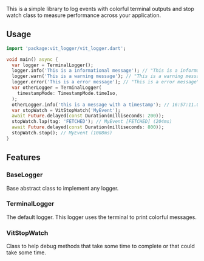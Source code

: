 This is a simple library to log events with colorful terminal outputs and stop watch class to measure performance across your application.

## Usage

```dart
import 'package:vit_logger/vit_logger.dart';

void main() async {
  var logger = TerminalLogger();
  logger.info('This is a informational message'); // "This is a informational message" in the default color
  logger.warn('This is a warning message'); // "This is a warning message" in yellow
  logger.error('This is a error message'); // "This is a error message" in red
  var otherLogger = TerminalLogger(
    timestampMode: TimestampMode.timeIso,
  );
  otherLogger.info('this is a message with a timestamp'); // 16:57:11.00 this is a message with a timestamp
  var stopWatch = VitStopWatch('MyEvent');
  await Future.delayed(const Duration(milliseconds: 200));
  stopWatch.lap(tag: 'FETCHED'); // MyEvent [FETCHED] (204ms)
  await Future.delayed(const Duration(milliseconds: 800));
  stopWatch.stop(); // MyEvent (1008ms)
}
```

## Features

### BaseLogger

Base abstract class to implement any logger.

### TerminalLogger

The default logger. This logger uses the terminal to print colorful messages.

### VitStopWatch

Class to help debug methods that take some time to complete or that could take some time.